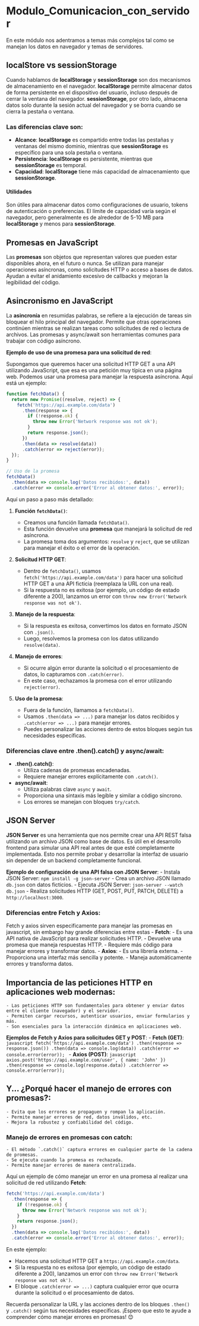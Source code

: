 # Modulo_Comunicacion_con_servidor
En este módulo nos adentramos a temas más complejos tal como se manejan los datos en navegador y temas de servidores.

## localStore vs sessionStorage

Cuando hablamos de **localStorage** y **sessionStorage** son dos mecanismos de almacenamiento en el navegador. **localStorage** permite almacenar datos de forma persistente en el dispositivo del usuario, incluso después de cerrar la ventana del navegador. **sessionStorage**, por otro lado, almacena datos solo durante la sesión actual del navegador y se borra cuando se cierra la pestaña o ventana.

### Las diferencias clave son:
   - **Alcance**: **localStorage** es compartido entre todas las pestañas y ventanas del mismo dominio, mientras que **sessionStorage** es específico para una sola pestaña o ventana.
   - **Persistencia**: **localStorage** es persistente, mientras que **sessionStorage** es temporal.
   - **Capacidad**: **localStorage** tiene más capacidad de almacenamiento que **sessionStorage**.

#### Utilidades
Son útiles para almacenar datos como configuraciones de usuario, tokens de autenticación o preferencias. El límite de capacidad varía según el navegador, pero generalmente es de alrededor de 5-10 MB para **localStorage** y menos para **sessionStorage**.

## Promesas en JavaScript
Las **promesas** son objetos que representan valores que pueden estar disponibles ahora, en el futuro o nunca. Se utilizan para manejar operaciones asíncronas, como solicitudes HTTP o acceso a bases de datos. Ayudan a evitar el anidamiento excesivo de callbacks y mejoran la legibilidad del código.

## Asincronismo en JavaScript
La **asincronía** en resumidas palabras, se refiere a la ejecución de tareas sin bloquear el hilo principal del navegador. Permite que otras operaciones continúen mientras se realizan tareas como solicitudes de red o lectura de archivos. Las promesas y async/await son herramientas comunes para trabajar con código asíncrono.

**Ejemplo de uso de una promesa para una solicitud de red**:

Supongamos que queremos hacer una solicitud HTTP GET a una API utilizando JavaScript, que esa es una petición muy típica en una página web. Podemos usar una promesa para manejar la respuesta asíncrona. Aquí está un ejemplo:

   ```javascript
   function fetchData() {
     return new Promise((resolve, reject) => {
       fetch('https://api.example.com/data')
         .then(response => {
           if (!response.ok) {
             throw new Error('Network response was not ok');
           }
           return response.json();
         })
         .then(data => resolve(data))
         .catch(error => reject(error));
     });
   }

   // Uso de la promesa
   fetchData()
     .then(data => console.log('Datos recibidos:', data))
     .catch(error => console.error('Error al obtener datos:', error));
   ```

Aquí un paso a paso más detallado:

1. **Función `fetchData()`**:
   - Creamos una función llamada `fetchData()`.
   - Esta función devuelve una **promesa** que manejará la solicitud de red asíncrona.
   - La promesa toma dos argumentos: `resolve` y `reject`, que se utilizan para manejar el éxito o el error de la operación.

2. **Solicitud HTTP GET**:
   - Dentro de `fetchData()`, usamos `fetch('https://api.example.com/data')` para hacer una solicitud HTTP GET a una API ficticia (reemplaza la URL con una real).
   - Si la respuesta no es exitosa (por ejemplo, un código de estado diferente a 200), lanzamos un error con `throw new Error('Network response was not ok')`.

3. **Manejo de la respuesta**:
   - Si la respuesta es exitosa, convertimos los datos en formato JSON con `.json()`.
   - Luego, resolvemos la promesa con los datos utilizando `resolve(data)`.

4. **Manejo de errores**:
   - Si ocurre algún error durante la solicitud o el procesamiento de datos, lo capturamos con `.catch(error)`.
   - En este caso, rechazamos la promesa con el error utilizando `reject(error)`.

5. **Uso de la promesa**:
   - Fuera de la función, llamamos a `fetchData()`.
   - Usamos `.then(data => ...)` para manejar los datos recibidos y `.catch(error => ...)` para manejar errores.
   - Puedes personalizar las acciones dentro de estos bloques según tus necesidades específicas.

### Diferencias clave entre .then().catch() y async/await:
   - **.then().catch()**:
     - Utiliza cadenas de promesas encadenadas.
     - Requiere manejar errores explícitamente con `.catch()`.
   - **async/await**:
     - Utiliza palabras clave `async` y `await`.
     - Proporciona una sintaxis más legible y similar a código síncrono.
     - Los errores se manejan con bloques `try/catch`.

## JSON Server
**JSON Server** es una herramienta que nos permite crear una API REST falsa utilizando un archivo JSON como base de datos. Es útil en el desarrollo frontend para simular una API real antes de que esté completamente implementada. Esto nos permite probar y desarrollar la interfaz de usuario sin depender de un backend completamente funcional.

**Ejemplo de configuración de una API falsa con JSON Server**:
    - Instala JSON Server: `npm install -g json-server`
    - Crea un archivo JSON llamado `db.json` con datos ficticios.
    - Ejecuta JSON Server: `json-server --watch db.json`
    - Realiza solicitudes HTTP (GET, POST, PUT, PATCH, DELETE) a `http://localhost:3000`.


### Diferencias entre Fetch y Axios:
Fetch y axios sirven especificamente para manejar las promesas en javascript, sin embargo hay grande diferencias entre estas
    - **Fetch**:
        - Es una API nativa de JavaScript para realizar solicitudes HTTP.
        - Devuelve una promesa que maneja respuestas HTTP.
        - Requiere más código para manejar errores y transformar datos.
    - **Axios**:
        - Es una librería externa.
        - Proporciona una interfaz más sencilla y potente.
        - Maneja automáticamente errores y transforma datos.

## Importancia de las peticiones HTTP en aplicaciones web modernas:
    - Las peticiones HTTP son fundamentales para obtener y enviar datos entre el cliente (navegador) y el servidor.
    - Permiten cargar recursos, autenticar usuarios, enviar formularios y más.
    - Son esenciales para la interacción dinámica en aplicaciones web.

**Ejemplos de Fetch y Axios para solicitudes GET y POST**:
    - **Fetch (GET)**:
        ```javascript
        fetch('https://api.example.com/data')
          .then(response => response.json())
          .then(data => console.log(data))
          .catch(error => console.error(error));
        ```
    - **Axios (POST)**:
        ```javascript
        axios.post('https://api.example.com/user', { name: 'John' })
          .then(response => console.log(response.data))
          .catch(error => console.error(error));
        ```

## Y... ¿Porqué hacer el manejo de errores con promesas?:
    - Evita que los errores se propaguen y rompan la aplicación.
    - Permite manejar errores de red, datos inválidos, etc.
    - Mejora la robustez y confiabilidad del código.

### Manejo de errores en promesas con catch:
    - El método `.catch()` captura errores en cualquier parte de la cadena de promesas.
    - Se ejecuta cuando la promesa es rechazada.
    - Permite manejar errores de manera centralizada.

Aquí un ejemplo de cómo manejar un error en una promesa al realizar una solicitud de red utilizando **Fetch**:

```javascript
fetch('https://api.example.com/data')
  .then(response => {
    if (!response.ok) {
      throw new Error('Network response was not ok');
    }
    return response.json();
  })
  .then(data => console.log('Datos recibidos:', data))
  .catch(error => console.error('Error al obtener datos:', error));
```

En este ejemplo:
- Hacemos una solicitud HTTP GET a `https://api.example.com/data`.
- Si la respuesta no es exitosa (por ejemplo, un código de estado diferente a 200), lanzamos un error con `throw new Error('Network response was not ok')`.
- El bloque `.catch(error => ...)` captura cualquier error que ocurra durante la solicitud o el procesamiento de datos.

Recuerda personalizar la URL y las acciones dentro de los bloques `.then()` y `.catch()` según tus necesidades específicas. ¡Espero que esto te ayude a comprender cómo manejar errores en promesas! 😊



